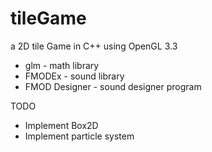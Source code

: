 tileGame
========

a 2D tile Game in C++ using OpenGL 3.3
+ glm - math library
+ FMODEx - sound library
+ FMOD Designer - sound designer program

TODO
+ Implement Box2D
+ Implement particle system
